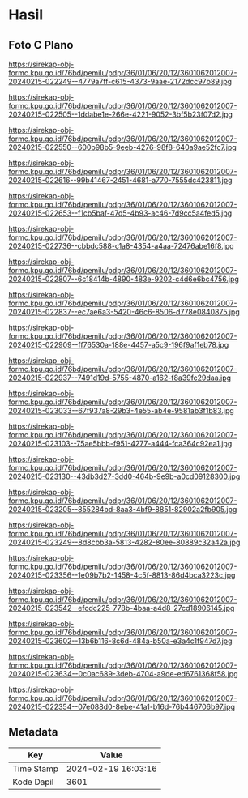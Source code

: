 # Hasil

## Foto C Plano

https://sirekap-obj-formc.kpu.go.id/76bd/pemilu/pdpr/36/01/06/20/12/3601062012007-20240215-022249--4779a7ff-c615-4373-9aae-2172dcc97b89.jpg

https://sirekap-obj-formc.kpu.go.id/76bd/pemilu/pdpr/36/01/06/20/12/3601062012007-20240215-022505--1ddabe1e-266e-4221-9052-3bf5b23f07d2.jpg

https://sirekap-obj-formc.kpu.go.id/76bd/pemilu/pdpr/36/01/06/20/12/3601062012007-20240215-022550--600b98b5-9eeb-4276-98f8-640a9ae52fc7.jpg

https://sirekap-obj-formc.kpu.go.id/76bd/pemilu/pdpr/36/01/06/20/12/3601062012007-20240215-022616--99b41467-2451-4681-a770-7555dc423811.jpg

https://sirekap-obj-formc.kpu.go.id/76bd/pemilu/pdpr/36/01/06/20/12/3601062012007-20240215-022653--f1cb5baf-47d5-4b93-ac46-7d9cc5a4fed5.jpg

https://sirekap-obj-formc.kpu.go.id/76bd/pemilu/pdpr/36/01/06/20/12/3601062012007-20240215-022736--cbbdc588-c1a8-4354-a4aa-72476abe16f8.jpg

https://sirekap-obj-formc.kpu.go.id/76bd/pemilu/pdpr/36/01/06/20/12/3601062012007-20240215-022807--6c18414b-4890-483e-9202-c4d6e6bc4756.jpg

https://sirekap-obj-formc.kpu.go.id/76bd/pemilu/pdpr/36/01/06/20/12/3601062012007-20240215-022837--ec7ae6a3-5420-46c6-8506-d778e0840875.jpg

https://sirekap-obj-formc.kpu.go.id/76bd/pemilu/pdpr/36/01/06/20/12/3601062012007-20240215-022909--ff76530a-188e-4457-a5c9-196f9af1eb78.jpg

https://sirekap-obj-formc.kpu.go.id/76bd/pemilu/pdpr/36/01/06/20/12/3601062012007-20240215-022937--7491d19d-5755-4870-a162-f8a39fc29daa.jpg

https://sirekap-obj-formc.kpu.go.id/76bd/pemilu/pdpr/36/01/06/20/12/3601062012007-20240215-023033--67f937a8-29b3-4e55-ab4e-9581ab3f1b83.jpg

https://sirekap-obj-formc.kpu.go.id/76bd/pemilu/pdpr/36/01/06/20/12/3601062012007-20240215-023103--75ae5bbb-f951-4277-a444-fca364c92ea1.jpg

https://sirekap-obj-formc.kpu.go.id/76bd/pemilu/pdpr/36/01/06/20/12/3601062012007-20240215-023130--43db3d27-3dd0-464b-9e9b-a0cd09128300.jpg

https://sirekap-obj-formc.kpu.go.id/76bd/pemilu/pdpr/36/01/06/20/12/3601062012007-20240215-023205--855284bd-8aa3-4bf9-8851-82902a2fb905.jpg

https://sirekap-obj-formc.kpu.go.id/76bd/pemilu/pdpr/36/01/06/20/12/3601062012007-20240215-023249--8d8cbb3a-5813-4282-80ee-80889c32a42a.jpg

https://sirekap-obj-formc.kpu.go.id/76bd/pemilu/pdpr/36/01/06/20/12/3601062012007-20240215-023356--1e09b7b2-1458-4c5f-8813-86d4bca3223c.jpg

https://sirekap-obj-formc.kpu.go.id/76bd/pemilu/pdpr/36/01/06/20/12/3601062012007-20240215-023542--efcdc225-778b-4baa-a4d8-27cd18906145.jpg

https://sirekap-obj-formc.kpu.go.id/76bd/pemilu/pdpr/36/01/06/20/12/3601062012007-20240215-023602--13b6b116-8c6d-484a-b50a-e3a4c1f947d7.jpg

https://sirekap-obj-formc.kpu.go.id/76bd/pemilu/pdpr/36/01/06/20/12/3601062012007-20240215-023634--0c0ac689-3deb-4704-a9de-ed6761368f58.jpg

https://sirekap-obj-formc.kpu.go.id/76bd/pemilu/pdpr/36/01/06/20/12/3601062012007-20240215-022354--07e088d0-8ebe-41a1-b16d-76b446706b97.jpg


## Metadata

| Key        | Value               |
| ---------- | ------------------- |
| Time Stamp | 2024-02-19 16:03:16 |
| Kode Dapil | 3601                |



